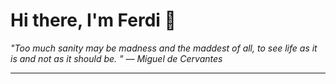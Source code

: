 <h1>Hi there, I'm Ferdi 👋</h1>

<p><em>
  "Too much sanity may be madness and the maddest of all, to see life as it is and not as it should be. " — Miguel de Cervantes
</em></p>

---
